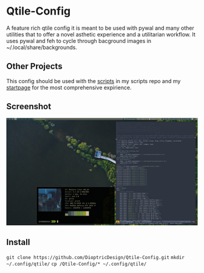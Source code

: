 # Qtile-Config
A feature rich qtile config it is meant to be used with pywal and many other utilities that to offer a novel asthetic experience and a utilitarian workflow. It uses pywal and feh to cycle through bacground images in ~/.local/share/backgrounds.
## Other Projects
This config should be used with the [scripts](https://github.com/DioptricDesign/scripts) in my scripts repo and my [startpage](https://github.com/DioptricDesign/min-startpage) for the most comprehensive expirience.
## Screenshot
![qtile config](screens/2020-08-23-131058_1920x1080_scrot.png)
## Install
`git clone https://github.com/DioptricDesign/Qtile-Config.git`
`mkdir ~/.config/qtile/`
`cp /Qtile-Config/* ~/.config/qtile/`
